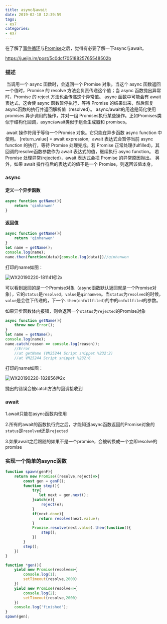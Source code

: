 ```yaml
---
title: async与await
date: 2019-02-18 12:39:59
tags: 
- es7
categories: 
- es7
---
```


在了解了[事件循环](https://qinhanwen.github.io/2018/12/20/%E5%88%9D%E8%AF%86macrotask%E5%92%8Cmicrotask/)与[Promise](https://qinhanwen.github.io/2018/11/12/Promise%E5%AD%A6%E4%B9%A0%E7%AC%94%E8%AE%B0/)之后，觉得有必要了解一下async与await。

https://juejin.im/post/5c0dcf70518825765548502b

### 描述

​	当调用一个 async 函数时，会返回一个 Promise 对象。当这个 async 函数返回一个值时，Promise 的 resolve 方法会负责传递这个值；当 async 函数抛出异常时，Promise 的 reject 方法也会传递这个异常值。
async 函数中可能会有 await 表达式，这会使 async 函数暂停执行，等待 Promise  的结果出来，然后恢复async函数的执行并返回解析值（resolved）。
​	async/await的用途是简化使用 promises 异步调用的操作，并对一组 Promises执行某些操作。正如Promises类似于结构化回调，async/await类似于组合生成器和 promises。

​	await  操作符用于等待一个Promise 对象。它只能在异步函数 async function 中使用。
[return_value] = await expression;
​	await 表达式会暂停当前 async function 的执行，等待 Promise 处理完成。若 Promise 正常处理(fulfilled)，其回调的resolve函数参数作为 await 表达式的值，继续执行 async function。
若 Promise 处理异常(rejected)，await 表达式会把 Promise 的异常原因抛出。
另外，如果 await 操作符后的表达式的值不是一个 Promise，则返回该值本身。



### async

#### 定义一个异步函数

```javascript
async function getName(){
    return 'qinhanwen'
}
```



#### 返回值

```javascript
async function getName(){
    return 'qinhanwen'
}
let name = getName();
console.log(name);
name.then(function(data){console.log(data)})//qinhanwen
```

打印的name如图：

![WX20190220-181141@2x](http://www.qinhanwen.xyz/WX20190220-181141@2x.png)

可以看到返回的是一个Promise对象（async函数默认返回就是一个Promise对象），它的`status`是`resolved`，`value`是`qinhanwen`。当`status`为`resolved`的时候，`value`是会往下传递的，下一个`.then(onfullfiled)`的中的`onfullfiled`的参数。



如果异步函数体内报错，则会返回一个`status`为`rejected`的Promise对象

```javascript
async function getName(){
   	throw new Error();
}
let name = getName();
console.log(name);
name.catch(reason => console.log(reason));
	//Error
    //at getName (VM25244 Script snippet %232:2)
	//at VM25244 Script snippet %232:6
```

打印的name如图：

![WX20190220-182856@2x](http://www.qinhanwen.xyz/WX20190220-182856@2x.png)

抛出的错误会被catch方法的回调接收到



### await

1.await只能在async函数内使用

2.所有的await的函数执行完之后，才能知道async函数返回的Promise对象的`status`是`resolved`还是`rejected`

3.如果await之后跟随的如果不是一个promise，会被转换成一个立即resolve的promise



### 实现一个简单的async函数

```javascript
function spawn(genF){
    return new Promise((resolve,reject)=>{
        const gen = genF();
        function step(){
            try{
               let next = gen.next();   
            }catch(e){
                reject(e);
            }
            if(next.done){
               return resolve(next.value);
            }
            Promise.resolve(next.value).then(function(){
                step();
            })
        }
        step();
    })
}

function *gen(){
    yield new Promise(resolve=>{
        console.log(1);
        setTimeout(resolve,2000)
    })
    yield new Promise(resolve=>{
        console.log(2);
        setTimeout(resolve,2000)
    })
    console.log('finished');
}
spawn(gen);
```









